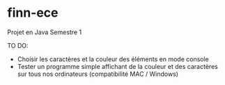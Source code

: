 # finn-ece
Projet en Java Semestre 1 

TO DO:  
  - Choisir les caractères et la couleur des éléments en mode console
  - Tester un programme simple affichant de la couleur et des caractères sur tous nos ordinateurs (compatibilité MAC / Windows)
